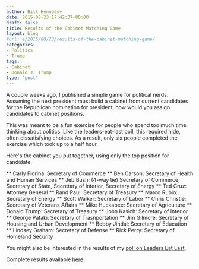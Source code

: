 ```yaml
---
author: Bill Hennessy
date: 2015-08-23 17:42:37+00:00
draft: false
title: Results of the Cabinet Matching Game
layout: blog
#url: e/2015/08/23/results-of-the-cabinet-matching-game/
categories:
- Politics
- Trump
tags:
- Cabinet
- Donald J. Trump
type: "post"
---
```


A couple weeks ago, I published a simple game for political nerds. Assuming the next president must build a cabinet from current candidates for the Republican nomination for president, how would you assign candidates to cabinet positions.

This was meant to be a fun exercise for people who spend too much time thinking about politics. Like the leaders-eat-last poll, this required hide, often dissatisfying choices. As a result, only six people completed the exercise which took up to a half hour.

Here's the cabinet you put together, using only the top position for candidate:




** Carly Fiorina: Secretary of Commerce
** Ben Carson: Secretary of Health and Human Services
** Jeb Bush: (4-way tie) Secretary of Commerce, Secretary of State, Secretary of Interior, Secretary of Energy
** Ted Cruz: Attorney General
** Rand Paul: Secretary of Treasury
** Marco Rubio: Secretary of Energy
** Scott Walker: Secretary of Labor
** Chris Christie: Secretary of Veterans Affairs
** Mike Huckabee: Secretary of Agriculture
** Donald Trump: Secretary of Treasury
** John Kasich: Secretary of Interior
** George Pataki: Secretary of Trasnportation
** Jim Gilmore: Secretary of Housing and Urban Development
** Bobby Jindal: Secretary of Education
** Lindsey Graham: Secretary of Defense
** Rick Perry: Secretary of Homeland Security


You might also be interested in the results of my [poll on Leaders Eat Last](https://hennessysview.com/2015/08/22/fascinating-results-from-leaders-eat-last-poll/).

Complete results available [here](https://www.surveymonkey.com/results/SM-VNMYPPHY/).
